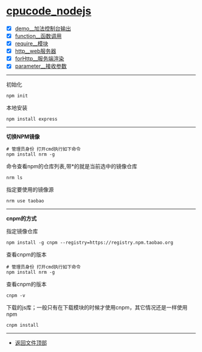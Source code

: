 
# [cpucode_nodejs](../README.md)

- [x] [demo__加法控制台输出](node/demo.js)
- [x] [function__函数调用](node/function.js)
- [x] [require__模块](node/module/require.js)
- [x] [http__web服务器](node/http.js)
- [x] [forHttp__服务端渲染](node/forHttp.js)
- [x] [parameter__接收参数](node/parameter.js)

-----------------


初始化

```shell script
npm init
```


本地安装

```shell script
npm install express
```

--------------

**切换NPM镜像**

```shell script
# 管理员身份 打开cmd执行如下命令
npm install nrm -g
```

命令查看npm的仓库列表,带*的就是当前选中的镜像仓库

```shell script
nrm ls 
```

指定要使用的镜像源
```shell script
nrm use taobao
```

-----------

**cnpm的方式**


指定镜像仓库

```shell script
npm install -g cnpm --registry=https://registry.npm.taobao.org
```

查看cnpm的版本

```shell script
# 管理员身份 打开cmd执行如下命令
npm install nrm -g
```

查看cnpm的版本

```shell script
cnpm -v
```

下载的js库；一般只有在下载模块的时候才使用cnpm，其它情况还是一样使用npm

```shell script
cnpm install
```

--------------------
 

- [返回文件顶部](../README.md)


